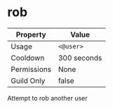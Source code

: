 # rob

| Property | Value |
|----------|-------|
| Usage | `<@user>` |
| Cooldown | 300 seconds |
| Permissions | None |
| Guild Only | false |

Attempt to rob another user